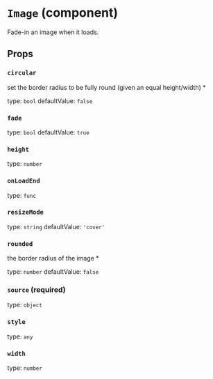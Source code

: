 `Image` (component)
===================

Fade-in an image when it loads.

Props
-----

### `circular`

set the border radius to be fully round (given an equal height/width) *

type: `bool`
defaultValue: `false`


### `fade`

type: `bool`
defaultValue: `true`


### `height`

type: `number`


### `onLoadEnd`

type: `func`


### `resizeMode`

type: `string`
defaultValue: `'cover'`


### `rounded`

the border radius of the image *

type: `number`
defaultValue: `false`


### `source` (required)

type: `object`


### `style`

type: `any`


### `width`

type: `number`

